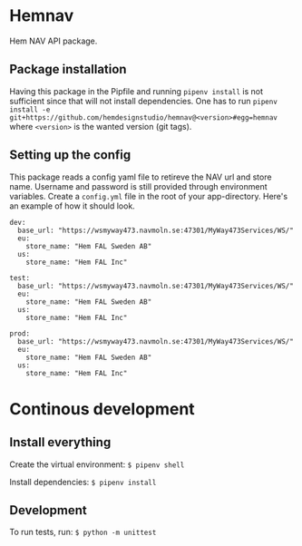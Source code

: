 # Hemnav

Hem NAV API package.

## Package installation
Having this package in the Pipfile and running `pipenv install` is not sufficient since that will not install dependencies. One has to run `pipenv install -e git+https://github.com/hemdesignstudio/hemnav@<version>#egg=hemnav` where `<version>` is the wanted version (git tags).

## Setting up the config
This package reads a config yaml file to retireve the NAV url and store name. Username and password is still provided through environment variables.
Create a `config.yml` file in the root of your app-directory. Here's an example of how it should look.

```
dev:
  base_url: "https://wsmyway473.navmoln.se:47301/MyWay473Services/WS/"
  eu:
    store_name: "Hem FAL Sweden AB"
  us:
    store_name: "Hem FAL Inc"

test:
  base_url: "https://wsmyway473.navmoln.se:47301/MyWay473Services/WS/"
  eu:
    store_name: "Hem FAL Sweden AB"
  us:
    store_name: "Hem FAL Inc"

prod:
  base_url: "https://wsmyway473.navmoln.se:47301/MyWay473Services/WS/"
  eu:
    store_name: "Hem FAL Sweden AB"
  us:
    store_name: "Hem FAL Inc"
```

# Continous development

## Install everything
Create the virtual environment:
`$ pipenv shell`

Install dependencies:
`$ pipenv install`

## Development
To run tests, run:
`$ python -m unittest`